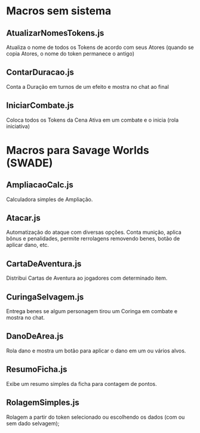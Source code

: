 # Macros sem sistema
## AtualizarNomesTokens.js
Atualiza o nome de todos os Tokens de acordo com seus Atores (quando se copia Atores, o nome do token permanece o antigo)

## ContarDuracao.js
Conta a Duração em turnos de um efeito e mostra no chat ao final

## IniciarCombate.js
Coloca todos os Tokens da Cena Ativa em um combate e o inicia (rola iniciativa)



# Macros para Savage Worlds (SWADE)
## AmpliacaoCalc.js
Calculadora simples de Ampliação.

## Atacar.js
Automatização do ataque com diversas opções. Conta munição, aplica bônus e penalidades, permite rerrolagens removendo benes, botão de aplicar dano, etc.

## CartaDeAventura.js
Distribui Cartas de Aventura ao jogadores com determinado item.

## CuringaSelvagem.js
Entrega benes se algum personagem tirou um Coringa em combate e mostra no chat.

## DanoDeArea.js
Rola dano e mostra um botão para aplicar o dano em um ou vários alvos.

## ResumoFicha.js
Exibe um resumo simples da ficha para contagem de pontos.

## RolagemSimples.js
Rolagem a partir do token selecionado ou escolhendo os dados (com ou sem dado selvagem);
